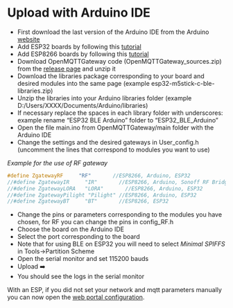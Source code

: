 # Upload with Arduino IDE

* First download the last version of the Arduino IDE from the Arduino [website](https://www.arduino.cc/en/Main/Software)
* Add ESP32 boards by following this [tutorial](https://github.com/espressif/arduino-esp32/blob/master/docs/arduino-ide/boards_manager.md)
* Add ESP8266 boards by following this [tutorial](https://github.com/esp8266/Arduino#installing-with-boards-manager)
* Download OpenMQTTGateway code (OpenMQTTGateway_sources.zip) from the [release page](https://github.com/1technophile/OpenMQTTGateway/releases) and unzip it
* Download the libraries package corresponding to your board and desired modules into the same page (example esp32-m5stick-c-ble-libraries.zip)
* Unzip the libraries into your Arduino libraries folder (example D:/Users/XXXX/Documents/Arduino/libraries)
* If necessary replace the spaces in each library folder with underscores: example rename “ESP32 BLE Arduino” folder to “ESP32_BLE_Arduino”
* Open the file main.ino from OpenMQTTGateway/main folder with the Arduino IDE
* Change the settings and the desired gateways in User_config.h (uncomment the lines that correspond to modules you want to use)

*Example for the use of RF gateway*
```cpp
#define ZgatewayRF     "RF"       //ESP8266, Arduino, ESP32
//#define ZgatewayIR     "IR"       //ESP8266, Arduino, Sonoff RF Bridge
//#define ZgatewayLORA   "LORA"       //ESP8266, Arduino, ESP32
//#define ZgatewayPilight "Pilight" //ESP8266, Arduino, ESP32
//#define ZgatewayBT     "BT"       //ESP8266, ESP32
```

* Change the pins or parameters corresponding to the modules you have chosen, for RF you can change the pins in config_RF.h
* Choose the board on the Arduino IDE
* Select the port corresponding to the board
* Note that for using BLE on ESP32 you will need to select *Minimal SPIFFS* in Tools->Partition Scheme
* Open the serial monitor and set 115200 bauds
* Upload ➡️
* You should see the logs in the serial monitor

With an ESP, if you did not set your network and mqtt parameters manually you can now open the [web portal configuration](portal.md).
